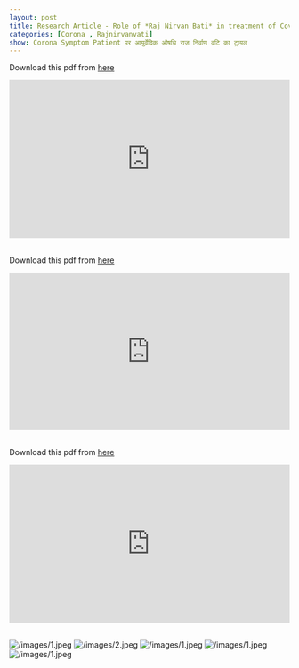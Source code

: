 ```yaml
---
layout: post
title: Research Article - Role of *Raj Nirvan Bati* in treatment of Covid19 RT-PCR Positive Case and New Paper Cuttings
categories: [Corona , Rajnirvanvati]
show: Corona Symptom Patient पर आयुर्वेदिक औषधि राज निर्वाण वटि का ट्रायल
---
```


<style>
.container {
  position: relative;
  width: 100%;
  overflow: hidden;
  padding-top: 56.25%; /* 16:9 Aspect Ratio */
}

.responsive-iframe {
  position: absolute;
  top: 0;
  left: 0;
  bottom: 0;
  right: 0;
  width: 100%;
  height: 100%;
  border: none;
}
</style>

Download this pdf from [here](https://drive.google.com/u/0/uc?id=1PpwxqzLt9E3FbcdIKQ9H0P8UGeD_4lef&export=download)

<div class="container"> 
  <iframe class="responsive-iframe" src="https://drive.google.com/file/d/1PpwxqzLt9E3FbcdIKQ9H0P8UGeD_4lef/preview" height="800"></iframe>
</div>

<br>

Download this pdf from [here](https://drive.google.com/u/0/uc?id=1XJ5Fib2SBxjwbRhqob3_DK446UPJ_6Xh&export=download)
<div class="container"> 
  <iframe class="responsive-iframe" src="https://drive.google.com/file/d/1XJ5Fib2SBxjwbRhqob3_DK446UPJ_6Xh/preview" height="800"></iframe>
</div>

<br>

Download this pdf from [here](https://drive.google.com/u/0/uc?id=1KPmyzV1njgMRuCTdH_f_QE2wJTCHdeCy&export=download)

<div class="container"> 
  <iframe class="responsive-iframe" src="https://drive.google.com/file/d/1KPmyzV1njgMRuCTdH_f_QE2wJTCHdeCy/preview" height="800"></iframe>
</div>
<br>

![/images/1.jpeg](/images/1.jpeg)
![/images/2.jpeg](/images/2.jpeg)
![/images/1.jpeg](/images/3.jpeg)
![/images/1.jpeg](/images/4.jpeg)
![/images/1.jpeg](/images/5.jpeg)




